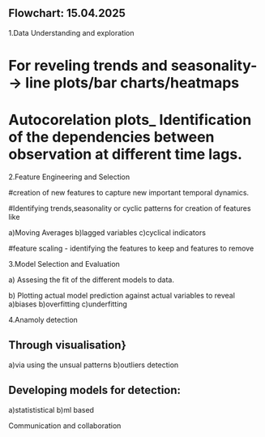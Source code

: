 Flowchart: 15.04.2025
-----------------------------------------------------------------------------------------------------
1.Data Understanding and exploration

# For reveling trends and seasonality--> line plots/bar charts/heatmaps

# Autocorelation plots_ Identification of the dependencies between observation at different time lags.

2.Feature Engineering and Selection 

#creation of new features to capture new important temporal dynamics.

#Identifying trends,seasonality or cyclic patterns for creation of features like

a)Moving Averages
b)lagged variables
c)cyclical indicators

#feature scaling - identifying the features to keep and features to remove

3.Model Selection and Evaluation 

a) Assesing the fit of the different models to data.

b) Plotting actual model prediction against actual variables to reveal 
a)biases
b)overfitting
c)underfitting

4.Anamoly detection

## Through visualisation}
a)via using the unsual patterns 
b)outliers detection

## Developing models for detection:
a)statististical
b)ml based

Communication and collaboration 
